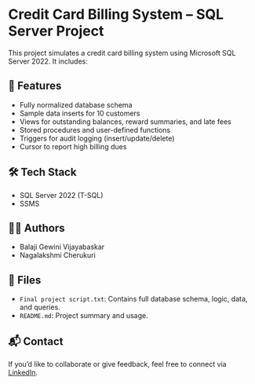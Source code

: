 # Credit Card Billing System – SQL Server Project

This project simulates a credit card billing system using Microsoft SQL Server 2022. It includes:

## 📁 Features
- Fully normalized database schema
- Sample data inserts for 10 customers
- Views for outstanding balances, reward summaries, and late fees
- Stored procedures and user-defined functions
- Triggers for audit logging (insert/update/delete)
- Cursor to report high billing dues

## 🛠️ Tech Stack
- SQL Server 2022 (T-SQL)
- SSMS

## 👨‍💻 Authors
- Balaji Gewini Vijayabaskar
- Nagalakshmi Cherukuri

## 📂 Files
- `Final project script.txt`: Contains full database schema, logic, data, and queries.
- `README.md`: Project summary and usage.

## 📬 Contact
If you’d like to collaborate or give feedback, feel free to connect via [LinkedIn](https://linkedin.com/in/YOUR-USERNAME).

